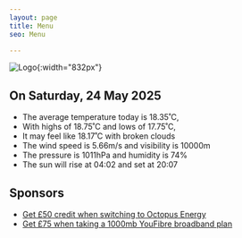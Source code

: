 ```yaml
---
layout: page
title: Menu
seo: Menu

---
```


![Logo](/images/logo.jpg){:width="832px"}

<!-- weather_marker starts -->
## On Saturday, 24 May 2025

- The average temperature today is 18.35˚C,
- With highs of 18.75˚C and lows of 17.75˚C,
- It may feel like 18.17˚C with broken clouds
- The wind speed is 5.66m/s and visibility is 10000m
- The pressure is 1011hPa and humidity is 74%
- The sun will rise at 04:02 and set at 20:07

<!-- weather_marker ends -->

## Sponsors

- [Get £50 credit when switching to Octopus Energy](https://bit.ly/3oD1nnS)
- [Get £75 when taking a 1000mb YouFibre broadband plan](https://aklam.io/91zWhU?)
